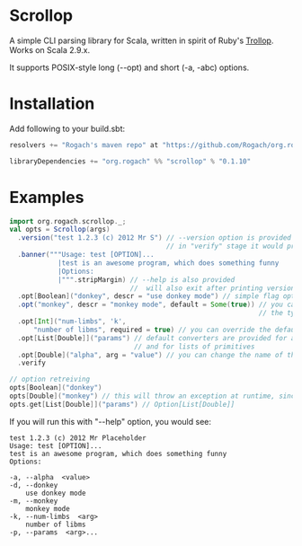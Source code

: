 Scrollop
========

A simple CLI parsing library for Scala, written in spirit of Ruby's [Trollop](http://trollop.rubyforge.org/). Works on Scala 2.9.x.

It supports POSIX-style long (--opt) and short (-a, -abc) options.

Installation
============

Add following to your build.sbt:

```scala
resolvers += "Rogach's maven repo" at "https://github.com/Rogach/org.rogach/raw/master/"

libraryDependencies += "org.rogach" %% "scrollop" % "0.1.10"
```

Examples
========

```scala
import org.rogach.scrollop._;
val opts = Scrollop(args)
  .version("test 1.2.3 (c) 2012 Mr S") // --version option is provided for you
                                       // in "verify" stage it would print this message and exit
  .banner("""Usage: test [OPTION]...
            |test is an awesome program, which does something funny      
            |Options:
            |""".stripMargin) // --help is also provided
                              //  will also exit after printing version, banner, and options usage
  .opt[Boolean]("donkey", descr = "use donkey mode") // simple flag option
  .opt("monkey", descr = "monkey mode", default = Some(true)) // you can add the default option
                                                              // the type will be inferred
  .opt[Int]("num-limbs", 'k',
      "number of libms", required = true) // you can override the default short-option character
  .opt[List[Double]]("params") // default converters are provided for all primitives
                               // and for lists of primitives
  .opt[Double]("alpha", arg = "value") // you can change the name of the argument in "help" output
  .verify

// option retreiving
opts[Boolean]("donkey")
opts[Double]("monkey") // this will throw an exception at runtime, since the wrong type is requested
opts.get[List[Double]]("params") // Option[List[Double]]
```

If you will run this with "--help" option, you would see:

```
test 1.2.3 (c) 2012 Mr Placeholder
Usage: test [OPTION]...
test is an awesome program, which does something funny      
Options:

-a, --alpha  <value>
-d, --donkey  
    use donkey mode
-m, --monkey  
    monkey mode
-k, --num-limbs  <arg>
    number of libms
-p, --params  <arg>...
```